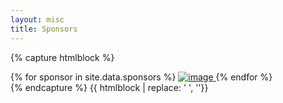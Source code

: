 ```yaml
---
layout: misc
title: Sponsors
---
```

{% capture htmlblock %}
    <div class="contained-img">
        {% for sponsor in site.data.sponsors %}
            <a href="{{ sponsor.url }}">
                <img src="{{ sponsor.img }}" alt="image"/>
            </a>
        {% endfor %}
    </div>
{% endcapture %}
{{ htmlblock | replace: '    ', ''}}

